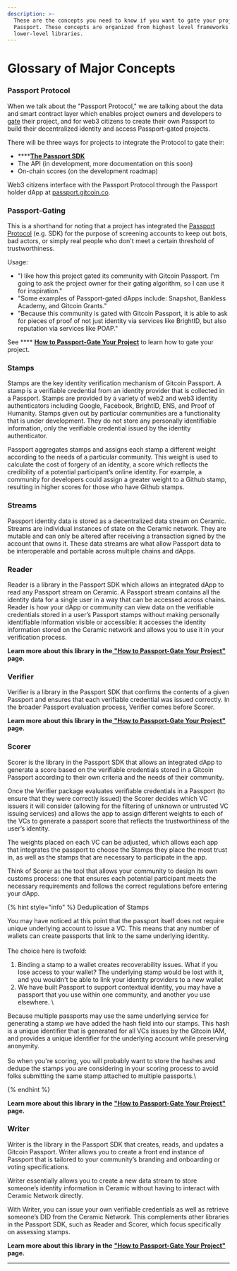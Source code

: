 ```yaml
---
description: >-
  These are the concepts you need to know if you want to gate your project with
  Passport. These concepts are organized from highest level frameworks to
  lower-level libraries.
---
```


# Glossary of Major Concepts

### Passport Protocol

When we talk about the "Passport Protocol," we are talking about the data and smart contract layer which enables project owners and developers to [gate](major-concepts.md#passport-gating) their project, and for web3 citizens to create their own Passport to build their decentralized identity and access Passport-gated projects.

There will be three ways for projects to integrate the Protocol to gate their:

* ****[**The Passport SDK**](getting-started.md)
* The API (in development, more documentation on this soon)
* On-chain scores (on the development roadmap)

Web3 citizens interface with the Passport Protocol through the Passport holder dApp at [passport.gitcoin.co](https://passport.gitcoin.co/).

### Passport-Gating

This is a shorthand for noting that a project has integrated the [Passport Protocol](major-concepts.md#passport-protocol) (e.g. SDK) for the purpose of screening accounts to keep out bots, bad actors, or simply real people who don't meet a certain threshold of trustworthiness.

Usage:

* "I like how this project gated its community with Gitcoin Passport. I'm going to ask the project owner for their gating algorithm, so I can use it for inspiration."
* "Some examples of Passport-gated dApps include: Snapshot, Bankless Academy, and Gitcoin Grants."
* "Because this community is gated with Gitcoin Passport, it is able to ask for pieces of proof of not just identity via services like BrightID, but also reputation via services like POAP."

See **** [**How to Passport-Gate Your Project**](integrating-passport-in-your-dapp.md) to learn how to gate your project.

### Stamps&#x20;

Stamps are the key identity verification mechanism of Gitcoin Passport. A stamp is a verifiable credential from an identity provider that is collected in a Passport. Stamps are provided by a variety of web2 and web3 identity authenticators including Google, Facebook, BrightID, ENS, and Proof of Humanity. Stamps given out by particular communities are a functionality that is under development. They do not store any personally identifiable information, only the verifiable credential issued by the identity authenticator.

Passport aggregates stamps and assigns each stamp a different weight according to the needs of a particular community. This weight is used to calculate the cost of forgery of an identity, a score which reflects the credibility of a potential participant’s online identity. For example, a community for developers could assign a greater weight to a Github stamp, resulting in higher scores for those who have Github stamps.

### Streams

Passport identity data is stored as a decentralized data stream on Ceramic. Streams are individual instances of state on the Ceramic network. They are mutable and can only be altered after receiving a transaction signed by the account that owns it. These data streams are what allow Passport data to be interoperable and portable across multiple chains and dApps.

### **Reader**

Reader is a library in the Passport SDK which allows an integrated dApp to read any Passport stream on Ceramic. A Passport stream contains all the identity data for a single user in a way that can be accessed across chains. Reader is how your dApp or community can view data on the verifiable credentials stored in a user’s Passport stamps without making personally identifiable information visible or accessible: it accesses the identity information stored on the Ceramic network and allows you to use it in your verification process.

**Learn more about this library in the**[ **"How to Passport-Gate Your Project"**](integrating-passport-in-your-dapp.md) **page.**

### Verifier

Verifier is a library in the Passport SDK that confirms the contents of a given Passport and ensures that each verifiable credential was issued correctly. In the broader Passport evaluation process, Verifier comes before Scorer.

**Learn more about this library in the**[ **"How to Passport-Gate Your Project"**](integrating-passport-in-your-dapp.md) **page.**

### **Scorer**

Scorer is the library in the Passport SDK that allows an integrated dApp to generate a score based on the verifiable credentials stored in a Gitcoin Passport according to their own criteria and the needs of their community.&#x20;

Once the Verifier package evaluates verifiable credentials in a Passport (to ensure that they were correctly issued) the Scorer decides which VC issuers it will consider (allowing for the filtering of unknown or untrusted VC issuing services) and allows the app to assign different weights to each of the VCs to generate a passport score that reflects the trustworthiness of the user’s identity.&#x20;

The weights placed on each VC can be adjusted, which allows each app that integrates the passport to choose the Stamps they place the most trust in, as well as the stamps that are necessary to participate in the app.&#x20;

Think of Scorer as the tool that allows your community to design its own customs process: one that ensures each potential participant meets the necessary requirements and follows the correct regulations before entering your dApp.

{% hint style="info" %}
Deduplication of Stamps

You may have noticed at this point that the passport itself does not require unique underlying account to issue a VC. This means that any number of wallets can create passports that link to the same underlying identity.\
\
The choice here is twofold:

1. Binding a stamp to a wallet creates recoverability issues. What if you lose access to your wallet? The underlying stamp would be lost with it, and you wouldn't be able to link your identity providers to a new wallet
2. We have built Passport to support contextual identity, you may have a passport that you use within one community, and another you use elsewhere. \


Because multiple passports may use the same underlying service for generating a stamp we have added the hash field into our stamps. This hash is a unique identifier that is generated for all VCs issues by the Gitcoin IAM, and provides a unique identifier for the underlying account while preserving anonymity.\
\
So when you're scoring, you will probably want to store the hashes and dedupe the stamps you are considering in your scoring process to avoid folks submitting the same stamp attached to multiple passports.\

{% endhint %}

**Learn more about this library in the** [**"How to Passport-Gate Your Project"**](integrating-passport-in-your-dapp.md) **page.**

### Writer

Writer is the library in the Passport SDK that creates, reads, and updates a Gitcoin Passport. Writer allows you to create a front end instance of Passport that is tailored to your community’s branding and onboarding or voting specifications.&#x20;

Writer essentially allows you to create a new data stream to store someone’s identity information in Ceramic without having to interact with Ceramic Network directly.&#x20;

With Writer, you can issue your own verifiable credentials as well as retrieve someone’s DID from the Ceramic Network. This complements other libraries in the Passport SDK, such as Reader and Scorer, which focus specifically on assessing stamps.

**Learn more about this library in the** [**"How to Passport-Gate Your Project"**](integrating-passport-in-your-dapp.md) **page.**

****
